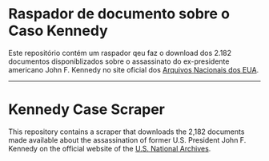 
# Raspador de documento sobre o Caso Kennedy

Este repositório contém um raspador qeu faz o download dos 2.182 documentos disponiblizados sobre o assassinato do ex-presidente americano John F. Kennedy no site oficial dos [Arquivos Nacionais dos EUA](https://www.archives.gov/research/jfk/release-2025).

***

# Kennedy Case Scraper

This repository contains a scraper that downloads the 2,182 documents made available about the assassination of former U.S. President John F. Kennedy on the official website of the [U.S. National Archives](https://www.archives.gov/research/jfk/release-2025).
